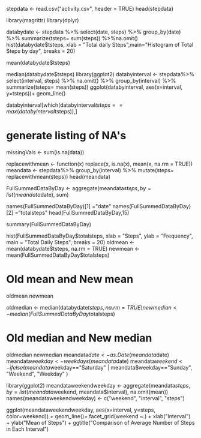 
stepdata <- read.csv("activity.csv", header = TRUE)
head(stepdata)


library(magrittr)
library(dplyr)

databydate <- stepdata %>% select(date, steps) %>% group_by(date) %>% summarize(tsteps= sum(steps)) %>%na.omit()
hist(databydate$tsteps, xlab = "Total daily Steps",main="Histogram of Total Steps by day", breaks = 20)

mean(databydate$tsteps)

median(databydate$tsteps)
library(ggplot2)
databyinterval <- stepdata%>% select(interval, steps) %>% na.omit() %>% group_by(interval) %>% summarize(tsteps= mean(steps)) 
ggplot(databyinterval, aes(x=interval, y=tsteps))+ geom_line()

databyinterval[which(databyinterval$tsteps== max(databyinterval$tsteps)),]

# generate listing of NA's
missingVals <- sum(is.na(data))

replacewithmean <- function(x) replace(x, is.na(x), mean(x, na.rm = TRUE))
meandata <- stepdata%>% group_by(interval) %>% mutate(steps= replacewithmean(steps))
head(meandata)

FullSummedDataByDay <- aggregate(meandata$steps, by=list(meandata$date), sum)

names(FullSummedDataByDay)[1] ="date"
names(FullSummedDataByDay)[2] ="totalsteps"
head(FullSummedDataByDay,15)

summary(FullSummedDataByDay)

hist(FullSummedDataByDay$totalsteps, xlab = "Steps", ylab = "Frequency", main = "Total Daily Steps", breaks = 20)
oldmean <- mean(databydate$tsteps, na.rm = TRUE)
newmean <- mean(FullSummedDataByDay$totalsteps)
# Old mean and New mean
oldmean
newmean

oldmedian <- median(databydate$tsteps, na.rm = TRUE)
newmedian <- median(FullSummedDataByDay$totalsteps)
# Old median and New median
oldmedian
newmedian
meandata$date <- as.Date(meandata$date)
meandata$weekday <- weekdays(meandata$date)
meandata$weekend <- ifelse(meandata$weekday=="Saturday" | meandata$weekday=="Sunday", "Weekend", "Weekday" )

library(ggplot2)
meandataweekendweekday <- aggregate(meandata$steps , by= list(meandata$weekend, meandata$interval), na.omit(mean))
names(meandataweekendweekday) <- c("weekend", "interval", "steps")

ggplot(meandataweekendweekday, aes(x=interval, y=steps, color=weekend)) + geom_line()+
  facet_grid(weekend ~.) + xlab("Interval") + ylab("Mean of Steps") +
  ggtitle("Comparison of Average Number of Steps in Each Interval")


